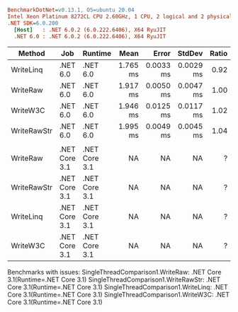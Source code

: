 ``` ini

BenchmarkDotNet=v0.13.1, OS=ubuntu 20.04
Intel Xeon Platinum 8272CL CPU 2.60GHz, 1 CPU, 2 logical and 2 physical cores
.NET SDK=6.0.200
  [Host]   : .NET 6.0.2 (6.0.222.6406), X64 RyuJIT
  .NET 6.0 : .NET 6.0.2 (6.0.222.6406), X64 RyuJIT


```
|      Method |           Job |       Runtime |     Mean |     Error |    StdDev | Ratio | RatioSD |   Gen 0 |  Gen 1 | Allocated |
|------------ |-------------- |-------------- |---------:|----------:|----------:|------:|--------:|--------:|-------:|----------:|
|   WriteLinq |      .NET 6.0 |      .NET 6.0 | 1.765 ms | 0.0033 ms | 0.0029 ms |  0.92 |    0.00 | 13.6719 | 3.9063 | 279,114 B |
|    WriteRaw |      .NET 6.0 |      .NET 6.0 | 1.917 ms | 0.0050 ms | 0.0047 ms |  1.00 |    0.00 | 21.4844 | 5.8594 | 425,129 B |
|    WriteW3C |      .NET 6.0 |      .NET 6.0 | 1.946 ms | 0.0125 ms | 0.0117 ms |  1.02 |    0.01 | 11.7188 |      - | 273,003 B |
| WriteRawStr |      .NET 6.0 |      .NET 6.0 | 1.995 ms | 0.0049 ms | 0.0045 ms |  1.04 |    0.00 | 19.5313 | 3.9063 | 408,091 B |
|             |               |               |          |           |           |       |         |         |        |           |
|    WriteRaw | .NET Core 3.1 | .NET Core 3.1 |       NA |        NA |        NA |     ? |       ? |       - |      - |         - |
| WriteRawStr | .NET Core 3.1 | .NET Core 3.1 |       NA |        NA |        NA |     ? |       ? |       - |      - |         - |
|   WriteLinq | .NET Core 3.1 | .NET Core 3.1 |       NA |        NA |        NA |     ? |       ? |       - |      - |         - |
|    WriteW3C | .NET Core 3.1 | .NET Core 3.1 |       NA |        NA |        NA |     ? |       ? |       - |      - |         - |

Benchmarks with issues:
  SingleThreadComparison1.WriteRaw: .NET Core 3.1(Runtime=.NET Core 3.1)
  SingleThreadComparison1.WriteRawStr: .NET Core 3.1(Runtime=.NET Core 3.1)
  SingleThreadComparison1.WriteLinq: .NET Core 3.1(Runtime=.NET Core 3.1)
  SingleThreadComparison1.WriteW3C: .NET Core 3.1(Runtime=.NET Core 3.1)
